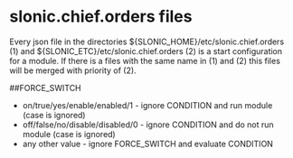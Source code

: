 slonic.chief.orders files 
=========================
Every json file in the directories ${SLONIC_HOME}/etc/slonic.chief.orders (1) and ${SLONIC_ETC}/etc/slonic.chief.orders (2) is a start configuration for a module.
If there is a files with the same name in (1) and (2) this files will be merged with priority of (2). 

##FORCE_SWITCH
* on/true/yes/enable/enabled/1 - ignore CONDITION and run module (case is ignored)  
* off/false/no/disable/disabled/0 - ignore CONDITION and do not run module (case is ignored)  
* any other value - ignore FORCE_SWITCH and evaluate CONDITION  

